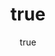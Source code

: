 ---
title:
  en: Seller Terms
  gr: Όροι Πωλητή
date:
  en: Effective August 1st, 2020
  gr: Ισχύει από την 1η Αυγούστου 2020
chapters:
  - title:
      en: User Acceptance
      gr: Αποδοχή Χρήστη
    text:
      en: >
        This document (the “Seller Terms”) contains important legal terms which are additional to the Terms & Conditions relating to the use of the
        artventures.me website (the “Website”) operated by Artventures LTD (“Artventures” or “we”). This Contract applies to you if you sell and/or rent
        art through the Website, or any other and any other offline or online 3rd party channels used by Artventures. You are referred to in this Contract
        as the “Seller” or as “you”.<br><br>You should read this Seller Terms carefully, and we advise you to print and retain a copy for your reference
        <br><br>By submitting your work of art (“Your Work”) to Artventures for sale and/or rental you agree to this Seller Terms, and agree to have
        Artventures become a sales agent for Your Work. If you do not agree to this Contract, you should not submit Your Work for sale and/or rental to.
        <br><br>These Seller Terms, together with the Artist Submission Terms relating to the submission of Your Work and the Terms and Conditions relating
        to the use of the Website constitute the entire agreement between you and Artventures in relation to the display, promotion and sale and/or rental
        of Your Work and they supersede all other agreements, statements, letters and other arrangements made between the parties.<br><br>These Seller
        Terms and any matter arising out of the subject matter of these Seller Terms shall be governed by English law and you agree to submit to the
        non-exclusive jurisdiction of the courts of England and Wales.
      gr: >
        Αυτό το έγγραφο (οι « Όροι Πωλητή ») περιέχει σημαντικούς νομικούς όρους που είναι επιπρόσθετοι στους Όρους και Προϋποθέσεις που σχετίζονται με τη
        χρήση του Artventures.me ιστότοπου (ο «Ιστότοπος») που λειτουργεί από την Artventures LTD (« Artventures » ή «εμείς»). Αυτή η σύμβαση ισχύει για
        εσάς, εάν πουλάτε και / ή νοικιάζετε τέχνη μέσω της Ιστοσελίδας, ή οποιοδήποτε άλλο κανάλι ή offline επαφή που χρησιμοποιείται από την Artventures.
        Σε αυτό το συμβόλαιο αναφέρεστε ως "Πωλητής" ή ως "εσείς".<br><br>Θα πρέπει να διαβάσετε τους Όρους Πωλητή προσεκτικά, και σας συμβουλεύουμε να
        εκτυπώσετε και να διατηρήσετε ένα αντίγραφο για δική σας χρήση.<br><br>Με την υποβολή του Έργου Τέχνης σας ( «το έργο σας») στην Artventures προς
        πώληση ή / και ενοικίαση αποδέχεστε τους Όρους Πωλητή, και συμφωνείτε η Artventures να γίνει αντιπρόσωπος πωλήσεων για τα Έργα σας. Εάν δεν
        συμφωνείτε με το συμβόλαιο , δεν πρέπει να υποβάλετε την εργασία σας προς πώληση ή / και ενοικίαση.<br><br>Αυτοί οι Όροι Πωλητή, μαζί με τους Όρους
        Υποβολής Καλλιτέχνη που σχετίζονται με την υποβολή της Εργασίας σας και οι Όροι και Προϋποθέσεις που σχετίζονται με τη χρήση της Ιστοσελίδας
        αποτελούν ολόκληρη τη συμφωνία μεταξύ υμών και της Artventures σχετικά με την προβολή, την προώθηση και την πώληση ή / και την ενοικίαση των Έργων
        σας και αντικαθιστούν όλες τις άλλες συμφωνίες, δηλώσεις, επιστολές και άλλες ρυθμίσεις που έχουν γίνει μεταξύ των μερών.<br><br>Αυτοί οι Όροι
        Πωλητή και κάθε θέμα που προκύπτει από το αντικείμενο αυτών των Όρων Πωλητή διέπονται από την αγγλική νομοθεσία και συμφωνείτε να υποβάλετε στη μη
        αποκλειστική δικαιοδοσία των δικαστηρίων της Αγγλίας και της Ουαλίας.
  - title:
      en: Our Service
      gr: Η Υπηρεσία μας
    text:
      en: >
        By entering into this Seller Agreement, you appoint Artventures as an agent for Your Work listed on the Website and approved by Artventures for
        sale and/or rental at the discretion of Artventures. As part of this service, Artventures may (in its sole discretion) showcase and sell and/or
        rent Your Work on the Website and various other offline and online 3rd party sales channels.<br><br>Without prejudice to any other legal remedy
        that may be available to us, we reserve the right to reject at any time Your Work for sale and/or rental and remove it from the Website and any
        other publications or circulars, if we determine, at our sole discretion, that Your Work fails to comply with the warranties as outlined below or
        for any other reason. Artventures expressly disclaims any and all liability in connection with Your Work.
      gr: >
        Με τη σύναψη αυτής της Συμφωνίας Πωλητή, ορίζετε την Artventures ως αντιπρόσωπο των Έργων σας που αναφέρεται στον Ιστότοπο και εγκρίνεται από την
        Artventures για πώληση ή / και ενοικίαση κατά την κρίση της Artventures . Ως μέρος αυτής της υπηρεσίας, η Artventures μπορεί (κατά την απόλυτη
        κρίση της) να προβάλλει και να πουλήσει ή / και να νοικιάσει τα έργα σας στον Ιστότοπο και διάφορα άλλα κανάλια πωλήσεων τρίτων και εκτός σύνδεσης.
        <br><br>Με την επιφύλαξη οποιασδήποτε άλλης νομικής προσφυγής που μπορεί να είναι διαθέσιμη σε εμάς, διατηρούμε το δικαίωμα να απορρίψουμε ανά πάσα
        στιγμή το έργο σας για πώληση ή / και ενοικίαση και να το αφαιρέσουμε από τον Ιστότοπο και οποιεσδήποτε άλλες δημοσιεύσεις, εάν το αποφασίσουμε,
        στη δική μας αποκλειστική διακριτική ευχέρεια, ότι το έργο σας δεν συμμορφώνεται με τις εγγυήσεις που περιγράφονται παρακάτω ή για οποιονδήποτε
        άλλο λόγο. Η Artventures αποποιείται ρητά κάθε ευθύνη σε σχέση με το έργο σας.<br><br>
  - title:
      en: Your Warranties
      gr: Εγγυήσεις σας
    text:
      en: >
        By agreeing to this Seller Agreement for the sales and/or rental Your Work, you hereby warrant, covenant and represent to us as set out
        below:<br><br>Your Work is your original artistic work, it has not been copied from any other work and does not contain any copies, reproductions,
        adaptations or versions of a third party's work and it does not otherwise infringe or violate any person's copyright, design right, trade mark or
        confidential information.<br><br>You are the sole owner of all rights, title and interest in the copyright in Your Work and you are entitled to
        grant the rights purported to be granted to us under this Seller Agreement.<br><br>Your Work does not contain anything which is, or would be (if
        Your Work is published), in breach of applicable laws or infringes any third party rights (such as material which is obscene, indecent,
        pornographic, seditious, offensive, defamatory, threatening, liable to incite racial hatred or menacing).<br><br>You agree to indemnify Artventures
        and keep it indemnified on demand against any loss or liability arising to Artventures or any of its directors, officers, employees or members of
        the Artventures Curation Board out of the breach of any of the warranties above and against any breach of your obligations under this Seller
        Agreement.
      gr: >
        Με την αποδοχή αυτής της Συμφωνίας Πωλητή για τις πωλήσεις ή / και την ενοικίαση της Εργασίας σας, εγγυάστε, δεσμεύεστε και εκπροσωπείτε σε εμάς
        όπως ορίζεται παρακάτω:<br><br>Το έργο σας είναι το πρωτότυπο καλλιτεχνικό σας έργο, δεν έχει αντιγραφεί από κανένα άλλο έργο και δεν περιέχει
        αντίγραφα, αναπαραγωγές, προσαρμογές ή εκδόσεις έργου τρίτου μέρους και δεν παραβιάζει ή παραβιάζει διαφορετικά τα δικαιώματα πνευματικής
        ιδιοκτησίας, το δικαίωμα σχεδιασμού, το εμπορικό σήμα ή εμπιστευτικές πληροφορίες.<br><br>Είστε ο μοναδικός κάτοχος όλων των δικαιωμάτων, του
        τίτλου και του ενδιαφέροντος για τα πνευματικά δικαιώματα στο έργο σας και έχετε το δικαίωμα να παραχωρήσετε τα δικαιώματα που υποτίθεται ότι
        παραχωρούνται σε μας βάσει της παρούσας Συμφωνίας Πωλητή.<br><br>Το Έργο σας δεν περιέχει τίποτα το οποίο είναι ή θα ήταν (εάν το Έργο σας έχει
        δημοσιευτεί), παραβιάζει τους ισχύοντες νόμους ή παραβιάζει δικαιώματα τρίτων (όπως υλικό που είναι άσεμνο, πορνογραφικό, τρομοκρατικό,
        προσβλητικό, δυσφημιστικό, απειλητικό, μπορεί να υποκινήσει φυλετικό μίσος ή απειλητικό χαρακτήρα).<br><br>Συμφωνείτε να αποζημιώσετε την
        Artventures και να την αποζημιώσετε κατ' απαίτηση έναντι οποιασδήποτε απώλειας ή ευθύνης που προκύπτει από την Artventures ή οποιονδήποτε από τους
        διευθυντές, τους αξιωματούχους, τους υπαλλήλους ή τους επιμελητές της Artventures από την παραβίαση οποιασδήποτε από τις παραπάνω εγγυήσεις και
        ενάντια σε οποιαδήποτε παραβίαση τις υποχρεώσεις σας βάσει της παρούσας Σύμβασης Πωλητή.
  - title:
      en: Sales
      gr: Εκπτώσεις
    text:
      en: >
        Receipt of Your Work: Upon acceptance of this Seller Agreement, you shall submit (via any process as defined by Artventures in its sole discretion)
        to Artventures Your Work to be sold and/or rented under the terms of this Seller Agreement. Artventures reserves the right to (in its sole
        discretion) approve or reject Your Work for sale and/or rental. Upon notification of a sale and/or rental by Artventures, you must be able to
        deliver Your Work to the Artventures offices or a Artventures customer within 7 days notice unless otherwise mutually agreed by email
        <br><br>Non-Exclusivity: You may continue to sell Your Artwork in other venues and non-exclusive arrangements outside of Artventures so long as
        Your Artwork has not already been sold by Artventures. You shall stop offering any of the pieces of Your Artwork for sale through any other
        channels immediately after we notify you of the sale of such piece of Your Work. If Your Work is sold via another channel, you must notify
        Artventures within 7 days of the sale, so that we may mark the work as sold.<br><br>Commissioning Work for Artventures Purchase: Artventures
        reserves the right to commission up to 10 works from the artist at 55% of market fair prices at the time of purchase exclusive of any Value Added
        Tax (VAT), sales tax or any other amount charged as tax.<br><br>Price: You shall provide Artventures with a selling price for Your Work, which
        shall be inclusive of any Value Added Tax (VAT), sales tax or any other amount paid as tax (“List Price”). You can change the List Price at any
        time by providing at least 7 day written notice to Artventures, via any tools provided by Artventures in its sole discretion. The List Price shall
        never be more expensive on Artventures that on any other sales channel or venues. Artventures shall be allowed to discount the List Price upon
        mutual consent if an offer is received for a lower price. You shall be allowed to discount the List Price at your discretion, by providing
        Artventures notice of such discount and the period of such discount.<br><br>Sales: Artventures agrees to list Your Work for sale at the Price,
        including any discounts requested by you or agreed mutually as defined in clause 4.4 above (the “Sale Price”).<br><br>Costs Incurred: Artventures
        will be reimbursed out of the proceeds of the sale of Your Work for any costs incurred by Artventures in relation to the receipt, production,
        storage, delivery or sale of Your Work (“Costs Incurred”). This charge will amount to no more than 3.5% of the Sale Price unless mutually agreed by
        both parties.<br><br>Commission: After deduction from the Sale Price of any Costs Incurred and Rental Discount as outlined below in Sales from
        Rentals, Artventures will be paid a commission on the sale of 45% of the net proceeds plus any Costs Incurred and you will be entitled to the
        balance.<br><br>Shipping: Unless Artventures has elected to take possession and store Your Work by mutual agreement; you are solely responsible for
        packing and shipping Your Work to the customer or Artventures. Artventures may provide you with packing and shipping instructions, which you shall
        follow. If you fail to pack and ship Your Work securely, you will be fully liable for any damage to Your Work in the shipping process.
        <br><br>Damage:<br><br>(A) If Your Work is damaged or destroyed while stored by Artventures due to negligence by Artventures, Artventures will pay
        to have Your Work repaired or will pay you your commission as applicable under this Agreement. The decision to pay you or repair the work will be
        made at the sole discretion of Artventures.<br><br>(B) If Your Work is damaged or destroyed during shipment to a customer by Artventures,
        Artventures will pay to have Your Work repaired or will pay you your commission as applicable under this Agreement at our sole discretion.<br><br>
        (C) If Your Work is damaged or destroyed during shipment by You, you will be liable for any damage to Your Work.<br><br>Removal: You may elect to
        remove Your Work for sale from Artventures at any time by notifying Artventures in written form, via any tools provided by Artventures in its sole
        discretion. Your Work will be removed from Artventures within 30 days of notification. During this period, we may still exercise our right to sell
        and/or rent Your Work under the terms of this agreement.<br><br>Promotions: You agree to assist Artventures with the marketing and promotions of
        Your Work on Artventures. This includes responding to media inquires, participating in interviews or editorial contributions and installing the
        Artventures widget or badge on your website with a link to your Artventures profile.<br><br>Corporate Services:<br><br>Artventures may offer Your 
        Work for sale to corporate, trade and other business customers (“Corporate Sales”). Corporate Sales will be governed by the same terms as Sales 
        above with the following exceptions:<br><br>(A) Artventures may in its sole discretion offer Your Work for Corporate Sales at a sale price set in 
        accordance with this agreement (“Corporate Price”). Such Corporate Price shall be valid for a minimum of 30 Days from the time Artventures makes 
        the offer to the customer. You agree to sell Your Work at the Corporate Price provided the customer has accepted the offer within the prescribed 30 
        Days.<br><br>
      gr: >
        Παραλαβή του έργου σας: Με την αποδοχή αυτής της Συμφωνίας Πωλητή, θα υποβάλετε (μέσω οποιασδήποτε διαδικασίας όπως ορίζεται από την Artventures
        κατά την απόλυτη διακριτική της ευχέρεια) στην Artventures τα Έργα σας για πώληση και / ή ενοικίαση σύμφωνα με τους όρους αυτής της Συμφωνίας
        Πωλητή. Η Artventures διατηρεί το δικαίωμα (κατά την απόλυτη διακριτική της ευχέρεια) να εγκρίνει ή να απορρίψει την εργασία σας για πώληση ή / και
        ενοικίαση. Μετά την ειδοποίηση για πώληση και / ή ενοικίαση από την Artventures , θα πρέπει να είστε σε θέση να παραδώσετε το έργο σας στα γραφεία
        της Artventures ή σε πελάτη της Artventures εντός προθεσμίας 7 ημερών, εκτός εάν συμφωνηθεί διαφορετικά μέσω email.<br><br>Μη αποκλειστικότητα:
        Μπορείτε να συνεχίσετε να πουλάτε το έργο τέχνης σας σε άλλους χώρους και μη αποκλειστικές συμφωνίες εκτός της Artventures, αρκεί το έργο σας να
        μην έχει ήδη πωληθεί από την Artventures. Θα σταματήσετε να προσφέρετε οποιοδήποτε από τα κομμάτια του Έργου σας προς πώληση μέσω οποιωνδήποτε
        άλλων καναλιών αμέσως μετά την ειδοποίησή σας για την πώληση ενός τέτοιου κομματιού του Έργου σας. Εάν το έργο σας πωλείται μέσω άλλου καναλιού,
        πρέπει να ενημερώσετε την Artventures εντός 7 ημερών από την πώληση, ώστε να μπορούμε να επισημάνουμε το έργο ως πωλημένο.<br><br>Έργο ανάθεσης για
        αγορά Artventures : Η Artventures διατηρεί το δικαίωμα να προμηθεύσει έως και 10 έργα από τον καλλιτέχνη στο 55 % των τιμών δίκαιης αγοράς κατά τη
        στιγμή της αγοράς χωρίς οποιονδήποτε φόρο προστιθέμενης αξίας (ΦΠΑ), φόρο επί των πωλήσεων ή οποιοδήποτε άλλο ποσό χρεώνεται ως φόρος.<br><br>Τιμή:
        Θα παρέχετε στην Artventures μια τιμή πώλησης για την εργασία σας, η οποία θα περιλαμβάνει οποιονδήποτε φόρο προστιθέμενης αξίας (ΦΠΑ), φόρο επί
        των πωλήσεων ή οποιοδήποτε άλλο ποσό καταβάλλεται ως φόρος («Τιμή καταλόγου»). Μπορείτε να αλλάξετε την τιμή καταλόγου ανά πάσα στιγμή παρέχοντας
        γραπτή ειδοποίηση τουλάχιστον 7 ημερών στην Artventures , μέσω οποιωνδήποτε εργαλείων παρέχονται από την Artventures κατά την αποκλειστική της
        κρίση. Η τιμή καταλόγου δεν θα είναι ποτέ πιο ακριβή στην Artventures από οποιοδήποτε άλλο κανάλι πωλήσεων ή χώρους. Η Artventures επιτρέπεται να
        δώσει έκπτωση στην τιμή καταλόγου κατόπιν αμοιβαίας συναίνεσης, εάν ληφθεί προσφορά για χαμηλότερη τιμή. Θα σας επιτραπεί να μειώσετε την τιμή
        καταλόγου κατά τη διακριτική σας ευχέρεια, παρέχοντας στην Artventures ειδοποίηση για τέτοια έκπτωση και την περίοδο αυτής της έκπτωσης.
        <br><br>Πωλήσεις: Η Artventures συμφωνεί να συμπεριλάβει το έργο σας προς πώληση στην τιμή, συμπεριλαμβανομένων τυχόν εκπτώσεων που ζητήσατε ή
        συμφωνήσατε αμοιβαία όπως ορίζεται στην ενότητα 4.4 παραπάνω («Τιμή πώλησης»).<br><br>Κόστος που προκύπτει: Θα επιστρέφονται στην Artventures τα
        έσοδα από την πώληση του έργου σας για τυχόν έξοδα που προκύπτουν από την Artventures σε σχέση με την παραλαβή, την παραγωγή, την αποθήκευση, την
        παράδοση ή την πώληση της εργασίας σας ("Κόστος που πραγματοποιήθηκε"). Αυτή η χρέωση δεν θα υπερβαίνει το 3,5% της τιμής πώλησης, εκτός εάν
        συμφωνηθεί από κοινού και από τα δύο μέρη.<br><br>Προμήθεια: Μετά την αφαίρεση από την τιμή πώλησης οποιουδήποτε κόστους και έκπτωσης ενοικίασης,
        όπως περιγράφεται παρακάτω στις πωλήσεις από ενοικιάσεις, η Artventures θα πληρωθεί προμήθεια για την πώληση του 45 % των καθαρών εσόδων συν τυχόν
        έξοδα που προκύπτουν.<br><br>Μεταφορά: Εκτός αν η Artventures έχει επιλέξει να αποκτήσει και να αποθηκεύσει το Έργο σας με κοινή συμφωνία, είστε
        αποκλειστικά υπεύθυνοι για τη συσκευασία και την αποστολή της εργασίας σας στον πελάτη ή στην Artventures . Η Artventures μπορεί να σας παρέχει
        οδηγίες συσκευασίας και αποστολής, τις οποίες θα ακολουθήσετε. Εάν αποτύχετε να συσκευάσετε και να αποστείλετε την εργασία σας με ασφάλεια, θα
        είστε πλήρως υπεύθυνοι για οποιαδήποτε ζημιά στην εργασία σας κατά τη διαδικασία αποστολής.<br><br>Βλάβη:<br><br>(Α) Εάν το Έργο σας υποστεί φθορά
        ή καταστραφεί ενώ αποθηκεύεται από την Artventures λόγω αμέλειας από την Artventures , η Artventures θα πληρώσει για να επισκευάσει το έργο σας ή
        θα σας πληρώσει την προμήθειά σας, όπως ισχύει βάσει της παρούσας Συμφωνίας. Η απόφαση να σας πληρώσει ή να επισκευάσει το έργο θα ληφθεί κατά την
        αποκλειστική κρίση της Artventures.<br><br>(Β) Εάν το Έργο σας υποστεί φθορά ή καταστραφεί κατά την αποστολή σε πελάτη από την Artventures , η
        Artventures θα πληρώσει για την επισκευή της Εργασίας σας ή θα σας πληρώσει την προμήθειά σας, όπως ισχύει βάσει της παρούσας Συμφωνίας, κατά την
        αποκλειστική μας κρίση.<br><br>(Γ) Εάν το Έργο σας υποστεί φθορά ή ή καταστραφεί κατά την αποστολή από Εσάς, θα είστε υπεύθυνοι για οποιαδήποτε
        ζημιά στο Έργο σας.<br><br>Αφαίρεση: Μπορείτε να επιλέξετε να αποσύρετε το Έργο σας προς πώληση από την Artventures ανά πάσα στιγμή ειδοποιώντας
        την Artventures σε γραπτή μορφή, μέσω οποιωνδήποτε εργαλείων που παρέχονται από την Artventures κατά την αποκλειστική της κρίση. Το έργο σας θα
        καταργηθεί από το Artventures εντός 30 ημερών από την ειδοποίηση. Κατά τη διάρκεια αυτής της περιόδου, ενδέχεται να ασκήσουμε το δικαίωμά μας να
        πουλήσουμε ή / και να νοικιάσουμε την Εργασία σας σύμφωνα με τους όρους αυτής της συμφωνίας.<br><br>Προσφορές: Συμφωνείτε να βοηθήσετε την
        Artventures στο μάρκετινγκ και τις προσφορές του έργου σας για Artventures. Αυτό περιλαμβάνει την απάντηση σε ερωτήσεις πολυμέσων, τη συμμετοχή σε
        συνεντεύξεις ή συντάξεις συντάξεων και την εγκατάσταση του γραφικού στοιχείου ή σήματος Artventures στον ιστότοπό σας με έναν σύνδεσμο προς το
        προφίλ σας Artventures.<br><br>Εταιρικές υπηρεσίες:<br><br>Η Artventures μπορεί να προσφέρει το Έργο σας προς πώληση σε εταιρικούς, εμπορικούς και
        άλλους επιχειρηματικούς πελάτες ("Εταιρικές πωλήσεις"). Οι εταιρικές πωλήσεις θα διέπονται από τους ίδιους όρους με τις παραπάνω πωλήσεις με τις
        ακόλουθες εξαιρέσεις:<br><br>(Α) Η Artventures μπορεί κατά τη διακριτική της ευχέρεια να προσφέρει το έργο σας για εταιρικές πωλήσεις σε τιμή
        πώλησης που καθορίζεται σύμφωνα με την παρούσα συμφωνία («Εταιρική τιμή»). Αυτή η εταιρική τιμή θα ισχύει για τουλάχιστον 30 ημέρες από τη στιγμή
        που η Artventures υποβάλλει την προσφορά στον πελάτη. Συμφωνείτε να πουλήσετε την εργασία σας στην εταιρική τιμή, υπό την προϋπόθεση ότι ο πελάτης
        έχει αποδεχτεί την προσφορά εντός των καθορισμένων 30 ημερών.
  - title:
      en: Rentals
      gr: Ενοικιάσεις
    text:
      en: >
        Artventures may offer Your Work for rental to customers by mutual agreement. Rentals will be governed by the same terms as above with the following
        exceptions:<br><br>Term: The term of a Rental (the “Rental Term”) begins once the customer receives Your Work. The customer shall be billed on a
        monthly basis (each billing month being a “Rental Period”) until such Rental is terminated and Your Work is returned by the customer or purchased.
        <br><br>Sales: During the Rental Term, Your Work may continue to be available for sale on Artventures under the terms of this agreement at the sole
        discretion of Artventures. If Your Work is sold, the customer renting Your Work will have the right of first refusal for the purchase of Your Work
        for the same price as Your Work has been sold, and have 14 days to exercise this option prior to the work being sold to another customer.
        Throughout the Rental Period you will not be able to sell the work via other sales channels.<br><br>Commission:<br><br>(A) Rentals: For any given
        Rental Period during the Rental Term, Artventures will receive a commission equal to 66.6% of the rental proceeds (including any insurance proceeds
        or any proceeds from any other services provided by Artventures in relation to the Rental) for such Rental Period after the deduction of any Costs
        Incurred in relation to the Rental during the Rental Period, plus such Cost Incurred.<br><br>(B) Sales from Rentals: For any sale of Your Work to a
        customer who was currently renting such Work, Artventures will receive a sales commission as defined under the terms of this Agreement, provided
        that Artventures reserves the right (in its sole discretion) to offer the customer a discount on the Sale Price of up to 100% of any rental fees
        charged to the customer during the Rental Period (the “Rental Discount”).<br><br>Damage:<br><br>(A) If Your Work is damaged or destroyed while
        during shipment from you to Artventures, the customer or another destination, you are fully liable for damages.<br><br>(B) If Your Work is damaged
        or destroyed during shipment to a customer by Artventures, Artventures will pay to have Your Work repaired or pay you your commission based on the
        Minimum Price of Your Work at our discretion.<br><br>(C) If Your Work is damaged or destroyed by the customer, Artventures will pay to have Your
        Work repaired or pay you your commission as defined in the Sale From Rentals at our discretion.<br><br>Corporate Services:<br><br>Provided you have
        agreed to make Your Work available for Rental, Artventures may offer Your Work for rental to corporate, trade and other business customers, on
        either a short or long term basis (“Corporate Rentals”). Corporate Rentals will be governed by the same terms as Rentals above with the following
        exceptions:<br><br>(A) Short Term Rentals: For Corporate Rentals with an initial duration of two or less months (excluding any renewals or
        extensions), you shall receive a minimum rental commission of 2.50% of the List Price of Your Work per calendar month, unless otherwise agreed in
        writing (including via email) by the Parties.
      gr: >
        Η Artventures μπορεί να προσφέρει τη δουλειά σας προς ενοικίαση σε πελάτες με κοινή συμφωνία. Οι ενοικιάσεις θα διέπονται από τους ίδιους όρους
        όπως παραπάνω με τις ακόλουθες εξαιρέσεις:<br><br>Όρος: Ο όρος μίσθωσης (ο «όρος ενοικίασης») ξεκινά μόλις ο πελάτης λάβει το Έργο σας. Ο πελάτης
        θα χρεώνεται σε μηνιαία βάση (κάθε μήνας χρέωσης είναι «Περίοδος ενοικίασης») έως ότου τερματιστεί η ενοικίαση και η εργασία σας επιστραφεί από τον
        πελάτη ή αγοραστεί.<br><br>Πωλήσεις: Κατά τη διάρκεια της περιόδου ενοικίασης, το έργο σας ενδέχεται να συνεχίσει να είναι διαθέσιμο προς πώληση
        στην Artventures σύμφωνα με τους όρους αυτής της σύμβασης κατά την αποκλειστική κρίση της Artventures. Εάν το Έργο σας πωληθεί, ο πελάτης που
        ενοικιάζει το Έργο σας θα έχει το δικαίωμα της πρώτης άρνησης για την αγορά του Έργου σας για την ίδια τιμή με το Έργο σας που έχει πουληθεί και
        έχει 14 ημέρες για να ασκήσει αυτήν την επιλογή πριν από την πώληση σε άλλον πελάτη. Κατά τη διάρκεια της περιόδου ενοικίασης δεν θα μπορείτε να
        πουλήσετε το Έργο σας μέσω άλλων καναλιών πωλήσεων.<br><br>Προμήθεια:<br><br>(Α) Ενοικιάσεις: Για οποιαδήποτε δεδομένη περίοδο ενοικίασης κατά τη
        διάρκεια της περιόδου ενοικίασης, η Artventures θα λάβει προμήθεια ίση με το 66,6 % των εσόδων από την ενοικίαση ( συμπεριλαμβανομένων τυχόν
        ασφαλιστικών εσόδων ή τυχόν εσόδων από άλλες υπηρεσίες που παρέχονται από την Artventures σε σχέση με την ενοικίαση) για την εν λόγω περίοδο
        ενοικίασης μετά την αφαίρεση τυχόν δαπανών που πραγματοποιήθηκαν σε σχέση με το ενοίκιο κατά τη διάρκεια της περιόδου ενοικίασης, συν το κόστος που
        προέκυψε.<br><br>(Β) Πωλήσεις από ενοικιάσεις: Για οποιαδήποτε πώληση του έργου σας σε πελάτη που επί του παρόντος ενοικίαζε τέτοια εργασία, η
        Artventures θα λάβει προμήθεια πωλήσεων όπως ορίζεται στους όρους της παρούσας συμφωνίας, υπό την προϋπόθεση ότι η Artventures διατηρεί το δικαίωμα
        (κατά την αποκλειστική της κρίση) για να προσφέρει στον πελάτη έκπτωση στην τιμή πώλησης έως και 100% των χρεώσεων ενοικίασης που χρεώνονται στον
        πελάτη κατά την περίοδο ενοικίασης (η «Έκπτωση ενοικίασης»).<br><br>Φθορές:<br><br>(A) Εάν το Έργο σας υποστεί φθορά ή καταστραφεί κατά τη διάρκεια
        της αποστολής από εσάς στην Artventures , στον πελάτη ή σε άλλο προορισμό, είστε πλήρως υπεύθυνοι για ζημιές.<br><br>(Β) Εάν το Έργο σας υποστεί
        φθορά ή καταστραφεί κατά την αποστολή σε πελάτη από την Artventures, η Artventures θα πληρώσει για να επισκευάσει την εργασία σας ή να σας πληρώσει
        την προμήθειά σας βάσει της ελάχιστης τιμής της εργασίας σας κατά την κρίση μας.<br><br>(Γ) Εάν το Έργο σας υποστεί φθορά ή καταστραφεί από τον
        πελάτη, η Artventures θα πληρώσει για να επισκευάσει το έργο σας ή θα σας πληρώσει την προμήθειά σας, όπως ορίζεται στην πώληση από τις ενοικιάσεις
        κατά την κρίση μας.<br><br>Εταιρικές υπηρεσίες:<br><br>Υπό την προϋπόθεση ότι έχετε συμφωνήσει να διαθέσετε την εργασία σας προς ενοικίαση, η
        Artventures μπορεί να προσφέρει την εργασία σας προς ενοικίαση σε εταιρικούς, εμπορικούς και άλλους επιχειρηματικούς πελάτες, είτε βραχυπρόθεσμα
        είτε μακροπρόθεσμα («Εταιρικές ενοικιάσεις»). Οι εταιρικές ενοικιάσεις θα διέπονται από τους ίδιους όρους όπως οι ενοικιάσεις παραπάνω με τις
        ακόλουθες εξαιρέσεις:<br><br>(Α) Βραχυπρόθεσμες ενοικιάσεις: Για εταιρικές ενοικιάσεις με αρχική διάρκεια δύο ή λιγότερων μηνών (εξαιρουμένων τυχόν
        ανανεώσεων ή επεκτάσεων), θα λάβετε μια ελάχιστη προμήθεια ενοικίασης 2,50% της τιμής καταλόγου της εργασίας σας ανά ημερολογιακό μήνα, εκτός αν
        υπάρχει διαφορετική συμφωνία γραπτώς (συμπεριλαμβανομένων μέσω email) από τα εμπλεκόμενα μέρη.<br><br>
  - title:
      en: Miscellaneous
      gr: Διάφορα
    text:
      en: >
        Intellectual Property: You acknowledge and agree that the words “ARTVENTURES” and “ARTVENTURES.ME” and any other name, logo and sign used on the
        Website, as well as the design and layout and all content of the Website are the trade marks, copyright and other intellectual property rights of
        Artventures and are owned solely by (or licensed to) Artventures. You shall not acquire any title, right or interest (including any user right) in
        any such intellectual property by reason of you selling and/or renting Your Work on the Website. You acknowledge and agree that any use of our
        intellectual property is subject to our prior written consent.<br><br>Limitations On Liability: In no event shall Artventures be liable to you for
        any damages, including any lost profits or savings or anticipated profits or savings, loss of data, loss of opportunity, loss or reputation,
        goodwill or business, or any consequential, special, incidental, or indirect damages of any kind arising out of the services provided by
        Artventures or its failure to provide these services, the consideration, selection, rejection or sale and/or rental of Your Work or any other
        artwork or out of the operation of the Website, or the content of the Website, or the exploitation of any artwork, or as a result of the exercise
        or inability to exercise the rights granted to Artventures hereunder or as a result of the termination or expiry of these Seller Terms, even if we
        have been advised of the possibility of such damages in advance. Artventures's maximum aggregate liability for any single event (or a series of
        related events) giving rise to a claim in connection with these Seller Terms or in connection with the operation of the Website, either in tort,
        for breach of contract, misrepresentation or negligence, shall be limited to a sum equal the amount paid to you, or which would be payable to you
        if Your Work is sold and/or rented under these Seller Terms. Notwithstanding anything to the contrary above, nothing in these Seller Terms shall
        operate to exclude or restrict our liability for death or personal injury resulting from our negligence, or our liability to fraud or fraudulent
        misrepresentation made by us, or any liability that cannot be limited or excluded by law.<br><br>Termination: Artventures may terminate these
        Seller Terms by giving you notice in writing (including by fax or email) upon any breach by you of any of the warranties or obligations under these
        Seller Terms or any of the Artist Submission Terms relating to the submission of Your Work or any of the Terms and Conditions relating to the use
        of the Website. Termination of these Seller Terms shall not affect any accrued rights or obligations of either party but shall release both
        Artventures and you from any further obligations hereunder. PROVIDED ALWAYS that the termination of these Seller Terms shall not terminate any
        rights and obligations relating to clause 4.3 (“Commissioning Work for Artventures Purchase”) which shall continue without limit after the
        termination thereof, directly or indirectly.<br><br>General terms: Nothing in these Artist Submission Terms shall create, or be deemed to create, a
        partnership or joint venture between you and Artventures. Except as expressly provided herein, these Seller Terms shall not be construed as giving
        rise to any authority by you to represent or act on our behalf.<br><br>If at any time any provision of these Seller Terms are or become illegal,
        invalid or unenforceable in any respect under the law of any jurisdiction, that shall not affect the legality, validity or enforceability in that
        jurisdiction or any other jurisdiction of any other provision of these Seller Terms.<br><br>A person who is not a party to this Agreement shall
        have no rights to enforce the provisions of this Agreement under the Contracts (Rights of Third Parties) Act 1999.<br><br>No omission or delay in
        exercising any right, power or privilege under these Seller Terms shall operate as a waiver thereof, nor shall any single or partial exercise of
        any such right, power or privilege preclude any other or further exercise thereof or of any other right, power or privilege. The rights and
        remedies herein provided are cumulative with and not exclusive of any right or remedies provided by law.<br><br>Neither Party shall be deemed to be
        in breach of this Agreement or otherwise liable to the other Party in any manner whatsoever for any failure or delay in performing its obligations
        under this Agreement due to a Force Majeure Event. A party who becomes aware of a Force Majeure Event which gives rise to or which is likely to
        give rise to any failure or delay in performing its obligations under this Agreement shall immediately notify the other and shall inform the other
        of the nature or the Force Majeure Event and period for which it is estimated that such failure or delay shall continue. The affected Party shall
        take reasonable steps to mitigate the effect of the Force Majeure Event.<br><br>Each Party agrees that it shall at all times conduct its efforts
        under this Agreement in strict accordance with all applicable statutes, laws, regulations, rules, ordinances and judicial or governmental agency
        orders (“Laws”) and with the highest commercial standards. Each Party shall render any and all information necessary for the fulfilment of legal
        obligations under VAT Laws.
      gr: >
        Πνευματική ιδιοκτησία: Αναγνωρίζετε και συμφωνείτε ότι οι λέξεις " ARTVENTURES " και " ARTVENTURES.ME " και οποιοδήποτε άλλο όνομα, λογότυπο και
        σήμα που χρησιμοποιούνται στον Ιστότοπο, καθώς και ο σχεδιασμός και η διάταξη και όλο το περιεχόμενο της Ιστοσελίδας είναι εμπορικά σήματα,
        πνευματικής ιδιοκτησίας και άλλα δικαιώματα πνευματικής ιδιοκτησίας των Artventures και ανήκουν αποκλειστικά (ή έχουν την άδεια της) στην
        Artventures. Δεν θα αποκτήσετε κανέναν τίτλο, δικαίωμα ή συμφέρον (συμπεριλαμβανομένου οποιουδήποτε δικαιώματος χρήστη) σε οποιαδήποτε τέτοια
        πνευματική ιδιοκτησία λόγω της πώλησης ή / και της ενοικίασης του έργου σας στον Ιστότοπο. Αναγνωρίζετε και συμφωνείτε ότι οποιαδήποτε χρήση της
        πνευματικής μας ιδιοκτησίας υπόκειται στην προηγούμενη γραπτή συγκατάθεσή μας.<br><br>Περιορισμοί στην ευθύνη: Σε καμία περίπτωση η Artventures δεν
        φέρει ευθύνη για τυχόν ζημιές, συμπεριλαμβανομένων τυχόν χαμένων κερδών ή εσόδων ή αναμενόμενων κερδών ή αποταμιεύσεων, απώλεια δεδομένων, απώλεια
        ευκαιρίας, απώλεια ή φήμη, καλή θέληση ή επιχείρηση ή οποιαδήποτε επακόλουθη, ειδική , τυχαίες ή έμμεσες ζημίες οποιουδήποτε είδους που προκύπτουν
        από τις υπηρεσίες που παρέχονται από την Artventures ή την αποτυχία της να παράσχει αυτές τις υπηρεσίες, την εξέταση, την επιλογή, την απόρριψη ή
        την πώληση ή / και την ενοικίαση του έργου σας ή οποιουδήποτε άλλου έργου τέχνης ή από τη λειτουργία του ο Ιστότοπος, ή το περιεχόμενο της
        Ιστοσελίδας, ή η εκμετάλλευση οποιουδήποτε έργου τέχνης, ή ως αποτέλεσμα της άσκησης ή της αδυναμίας άσκησης των δικαιωμάτων που παραχωρούνται στην
        Artventures σύμφωνα με το παρόν ή ως αποτέλεσμα του τερματισμού ή της λήξης αυτών των Όρων Πωλητή, ακόμη και αν έχουμε ενημερωθεί για την
        πιθανότητα τέτοιων ζημιών εκ των προτέρων. Η μέγιστη συνολική ευθύνη της Artventures για οποιοδήποτε μεμονωμένο συμβάν (ή μια σειρά σχετικών
        γεγονότων) που δημιουργεί αξίωση σε σχέση με αυτούς τους Όρους Πωλητή ή σε σχέση με τη λειτουργία του Ιστότοπου, είτε σε αδικοπραξία, για παραβίαση
        συμβολαίου,παραπλανητική δήλωση ή αμέλεια, περιορίζεται σε ένα ποσό ίσο με το ποσό που καταβλήθηκε σε εσάς, ή το οποίο θα σας καταβληθεί εάν η
        Εργασία σας πωληθεί ή / και ενοικιαστεί σύμφωνα με αυτούς τους Όρους Πωλητή. Ανεξάρτητα από το αντίθετο παραπάνω, τίποτα σε αυτούς τους Όρους
        Πωλητή δεν θα λειτουργήσει για να αποκλείσει ή να περιορίσει την ευθύνη μας για θάνατο ή σωματικό τραυματισμό που προκύπτει από την αμέλειά μας, ή
        την ευθύνη μας για απάτη ή δόλια εσφαλμένη παρουσίαση από εμάς ή οποιαδήποτε ευθύνη που δεν μπορεί να περιοριστεί ή αποκλείεται από το νόμο.
        <br><br>Τερματισμός: Η Artventures μπορεί να τερματίσει αυτούς τους Όρους Πωλητή, δίνοντάς σας γραπτή ειδοποίηση (συμπεριλαμβανομένου fax ή email)
        για τυχόν παραβίαση από εσάς οποιασδήποτε από τις εγγυήσεις ή τις υποχρεώσεις που απορρέουν από αυτούς τους Όρους Πωλητή ή οποιονδήποτε από τους
        Όρους Υποβολής Καλλιτέχνη σχετικά με την υποβολή Έργου ή οποιονδήποτε από τους Όρους και Προϋποθέσεις που σχετίζονται με τη χρήση της Ιστοσελίδας.
        Ο τερματισμός αυτών των Όρων Πωλητή δεν θα επηρεάσει τυχόν δεδουλευμένα δικαιώματα ή υποχρεώσεις οποιουδήποτε μέρους, αλλά θα αποδεσμεύσει τόσο την
        Artventures όσο και εσάς από οποιεσδήποτε περαιτέρω υποχρεώσεις της παρούσας. ΠΑΡΕΧΕΤΑΙ ΠΑΝΤΑ ότι ο τερματισμός αυτών των Όρων Πωλητή δεν θα
        τερματίσει τυχόν δικαιώματα και υποχρεώσεις που σχετίζονται με τη ρήτρα 4.3 («Έργο εργασίας για αγορά έργων τέχνης ») που θα συνεχιστεί χωρίς
        περιορισμό μετά τον τερματισμό τους, άμεσα ή έμμεσα.<br><br>Γενικοί όροι: Τίποτα σε αυτούς τους Όρους Υποβολής Καλλιτέχνη δεν θα δημιουργήσει ή θα
        θεωρηθεί ότι δημιουργεί μια εταιρική σχέση ή κοινοπραξία μεταξύ υμών και της Artventures. Εκτός αν ορίζεται ρητώς στο παρόν, αυτοί οι Όροι Πωλητή
        δεν θα ερμηνευθούν ότι δημιουργούν οποιαδήποτε εξουσία από εσάς να εκπροσωπήσετε ή να ενεργήσετε εκ μέρους μας.<br><br>Εάν οποιαδήποτε στιγμή
        οποιαδήποτε διάταξη αυτών των Όρων Πωλητή είναι ή καθίσταται παράνομη, άκυρη ή ανεφάρμοστη από οποιαδήποτε άποψη σύμφωνα με το δίκαιο οποιασδήποτε
        δικαιοδοσίας, αυτό δεν επηρεάζει τη νομιμότητα, εγκυρότητα ή εκτελεστότητα σε αυτήν τη δικαιοδοσία ή οποιαδήποτε άλλη δικαιοδοσία οποιασδήποτε
        άλλης διάταξης αυτούς τους Όρους Πωλητή.<br><br>Ένα πρόσωπο που δεν είναι συμβαλλόμενο μέρος στην παρούσα συμφωνία δεν έχει κανένα δικαίωμα να
        εφαρμόζει τις διατάξεις της παρούσας συμφωνίας βάσει του νόμου 1999 περί συμβάσεων (δικαιώματα τρίτων).<br><br>Καμία παράλειψη ή καθυστέρηση στην
        άσκηση οποιουδήποτε δικαιώματος, εξουσίας ή προνομίου σύμφωνα με αυτούς τους Όρους Πωλητή δεν θα λειτουργεί ως παραίτηση από αυτήν, ούτε μεμονωμένη
        ή μερική άσκηση οποιουδήποτε τέτοιου δικαιώματος, εξουσίας ή προνομίου αποκλείει οποιαδήποτε άλλη ή περαιτέρω άσκηση αυτού ή οποιουδήποτε άλλου
        δικαιώματος , δύναμη ή προνόμιο. Τα δικαιώματα και τα ένδικα μέσα που παρέχονται στο παρόν είναι αθροιστικά και δεν αποκλείουν οποιοδήποτε δικαίωμα
        ή ένδικα μέσα που προβλέπονται από το νόμο.<br><br>Κανένα συμβαλλόμενο μέρος δεν θεωρείται ότι παραβιάζει την παρούσα συμφωνία ή ευθύνεται άλλως
        έναντι του άλλου μέρους με οποιονδήποτε τρόπο για οποιαδήποτε αποτυχία ή καθυστέρηση στην εκτέλεση των υποχρεώσεών του βάσει της παρούσας συμφωνίας
        λόγω ενός γεγονότος ανωτέρας βίας. Ένα μέρος που γνωρίζει ένα συμβάν ανωτέρας βίας που προκαλεί ή ενδέχεται να προκαλέσει οποιαδήποτε αποτυχία ή
        καθυστέρηση στην εκτέλεση των υποχρεώσεών του βάσει της παρούσας συμφωνίας, ενημερώνει αμέσως το άλλο και ενημερώνει το άλλο για τη φύση ή τη
        ανωτέρα βία Γεγονός και περίοδος για την οποία εκτιμάται ότι αυτή η αποτυχία ή καθυστέρηση θα συνεχιστεί. Το επηρεαζόμενο μέρος λαμβάνει εύλογα
        μέτρα για να μετριάσει την επίδραση του Force Majeure Event.<br><br>Κάθε μέρος συμφωνεί ότι θα διεξάγει ανά πάσα στιγμή τις προσπάθειές του δυνάμει
        της παρούσας συμφωνίας σύμφωνα με όλα τα ισχύοντα καταστατικά, νόμους, κανονισμούς, κανόνες, διατάξεις και εντολές δικαστικών ή κυβερνητικών
        οργανισμών («νόμοι») και με τα υψηλότερα εμπορικά πρότυπα. Κάθε μέρος παρέχει όλες τις απαραίτητες πληροφορίες για την εκπλήρωση των νομικών
        υποχρεώσεων βάσει των νόμων περί ΦΠΑ.
---